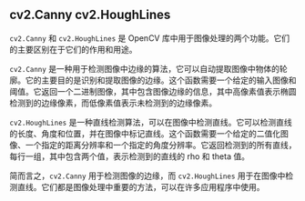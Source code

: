 ## cv2.Canny  cv2.HoughLines

`cv2.Canny` 和 `cv2.HoughLines` 是 OpenCV 库中用于图像处理的两个功能。它们的主要区别在于它们的作用和用途。

`cv2.Canny` 是一种用于检测图像中边缘的算法，它可以自动提取图像中物体的轮廓。它的主要目的是识别和提取图像的边缘。这个函数需要一个给定的输入图像和阈值。它返回一个二进制图像，其中包含图像边缘的信息，其中高像素值表示椭圆检测到的边缘像素，而低像素值表示未检测到的边缘像素。

`cv2.HoughLines` 是一种直线检测算法，可以在图像中检测直线。它可以检测直线的长度、角度和位置，并在图像中标记直线。这个函数需要一个给定的二值化图像、一个指定的距离分辨率和一个指定的角度分辨率。它返回检测到的所有直线，每行一组，其中包含两个值，表示检测到的直线的 rho 和 theta 值。

简而言之，`cv2.Canny` 用于检测图像的边缘，而 `cv2.HoughLines` 用于在图像中检测直线。它们都是图像处理中重要的方法，可以在许多应用程序中使用。